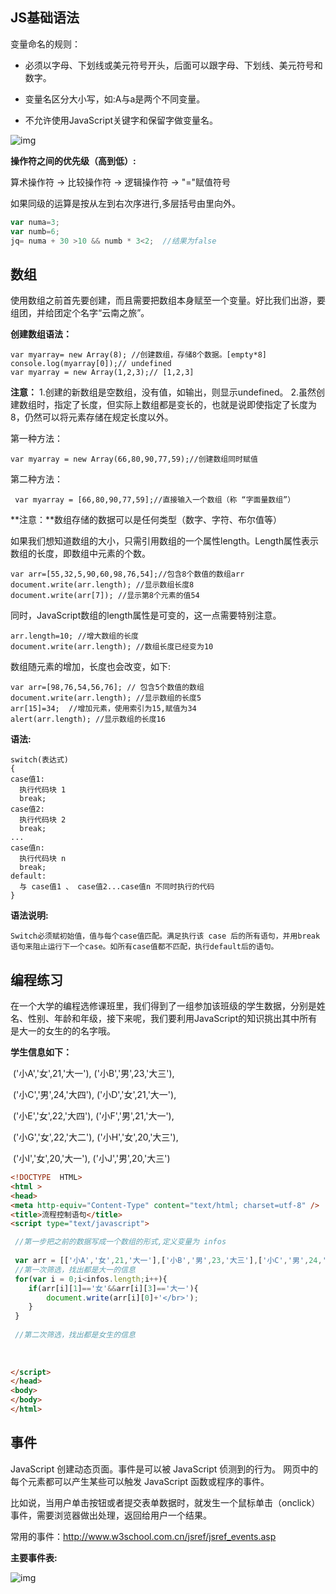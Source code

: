 ## JS基础语法

变量命名的规则：

+ 必须以字母、下划线或美元符号开头，后面可以跟字母、下划线、美元符号和数字。

+ 变量名区分大小写，如:A与a是两个不同变量。

+ 不允许使用JavaScript关键字和保留字做变量名。

![img](http://img.mukewang.com/529c07c000014f5103080447.jpg)

 **操作符之间的优先级（高到低）:**

算术操作符 → 比较操作符 → 逻辑操作符 → "="赋值符号

如果同级的运算是按从左到右次序进行,多层括号由里向外。

```JavaScript
var numa=3;
var numb=6;
jq= numa + 30 >10 && numb * 3<2;  //结果为false
```

## 数组

使用数组之前首先要创建，而且需要把数组本身赋至一个变量。好比我们出游，要组团，并给团定个名字“云南之旅”。

**创建数组语法：**

```
var myarray= new Array(8); //创建数组，存储8个数据。[empty*8] 
console.log(myarray[0]);// undefined
var myarray = new Array(1,2,3);// [1,2,3]
```

**注意：**
1.创建的新数组是空数组，没有值，如输出，则显示undefined。
2.虽然创建数组时，指定了长度，但实际上数组都是变长的，也就是说即使指定了长度为8，仍然可以将元素存储在规定长度以外。

第一种方法：

```
var myarray = new Array(66,80,90,77,59);//创建数组同时赋值
```

第二种方法：

```
 var myarray = [66,80,90,77,59];//直接输入一个数组（称 “字面量数组”）
```

**注意：**数组存储的数据可以是任何类型（数字、字符、布尔值等）

如果我们想知道数组的大小，只需引用数组的一个属性length。Length属性表示数组的长度，即数组中元素的个数。

```
var arr=[55,32,5,90,60,98,76,54];//包含8个数值的数组arr 
document.write(arr.length); //显示数组长度8
document.write(arr[7]); //显示第8个元素的值54
```

同时，JavaScript数组的length属性是可变的，这一点需要特别注意。

```
arr.length=10; //增大数组的长度
document.write(arr.length); //数组长度已经变为10
```

数组随元素的增加，长度也会改变，如下:

```
var arr=[98,76,54,56,76]; // 包含5个数值的数组
document.write(arr.length); //显示数组的长度5
arr[15]=34;  //增加元素，使用索引为15,赋值为34
alert(arr.length); //显示数组的长度16
```

**语法:**

```
switch(表达式)
{
case值1:
  执行代码块 1
  break;
case值2:
  执行代码块 2
  break;
...
case值n:
  执行代码块 n
  break;
default:
  与 case值1 、 case值2...case值n 不同时执行的代码
}
```

**语法说明:**

```
Switch必须赋初始值，值与每个case值匹配。满足执行该 case 后的所有语句，并用break语句来阻止运行下一个case。如所有case值都不匹配，执行default后的语句。
```

## 编程练习

在一个大学的编程选修课班里，我们得到了一组参加该班级的学生数据，分别是姓名、性别、年龄和年级，接下来呢，我们要利用JavaScript的知识挑出其中所有是大一的女生的的名字哦。

**学生信息如下：**

​    ('小A','女',21,'大一'),  ('小B','男',23,'大三'),

​    ('小C','男',24,'大四'),  ('小D','女',21,'大一'),

​    ('小E','女',22,'大四'),  ('小F','男',21,'大一'),

​    ('小G','女',22,'大二'),  ('小H','女',20,'大三'),

​    ('小I','女',20,'大一'),  ('小J','男',20,'大三')

```html
<!DOCTYPE  HTML>
<html >
<head>
<meta http-equiv="Content-Type" content="text/html; charset=utf-8" />
<title>流程控制语句</title>
<script type="text/javascript">

 //第一步把之前的数据写成一个数组的形式,定义变量为 infos
 
 var arr = [['小A','女',21,'大一'],['小B','男',23,'大三'],['小C','男',24,'大四'],['小D','女',21,'大一'],['小E','女',22,'大四'],['小F','男',21,'大一'],['小G','女',22,'大二'],['小H','女',20,'大三'],['小I','女',20,'大一'],['小J','男',20,'大三']];
 //第一次筛选，找出都是大一的信息
 for(var i = 0;i<infos.length;i++){
    if(arr[i][1]=='女'&&arr[i][3]=='大一'){
        document.write(arr[i][0]+'</br>');
    }
 }
  
 //第二次筛选，找出都是女生的信息
 
 
  
</script>
</head>
<body>
</body>
</html>
```

## 事件

JavaScript 创建动态页面。事件是可以被 JavaScript 侦测到的行为。 网页中的每个元素都可以产生某些可以触发 JavaScript 函数或程序的事件。

比如说，当用户单击按钮或者提交表单数据时，就发生一个鼠标单击（onclick）事件，需要浏览器做出处理，返回给用户一个结果。

常用的事件：http://www.w3school.com.cn/jsref/jsref_events.asp

**主要事件表:**

![img](http://img.mukewang.com/53e198540001b66404860353.jpg)